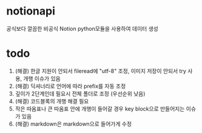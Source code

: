 # notionapi
공식보다 깔끔한 비공식 Notion python모듈을 사용하여 데이터 생성

# todo
1. (해결) 한글 지원이 안되서 fileread에 "utf-8" 조정, 이미지 저장이 안되서 try 사용, 개행 이슈가 있음
2. (해결) 딕셔너리로 언어에 따라 prefix를 자동 조정
3. 깊이가 2단계인데 필요시 전체 폴더로 조정 (우선순위 낮음)
4. (해결) 코드블록의 개행 해결 필요
5. 작은 따옴표나 큰 따옴표 안에 개행이 들어갈 경우 key block으로 만들어지는 이슈가 있음
6. (해결) markdown은 markdown으로 들어가게 수정
